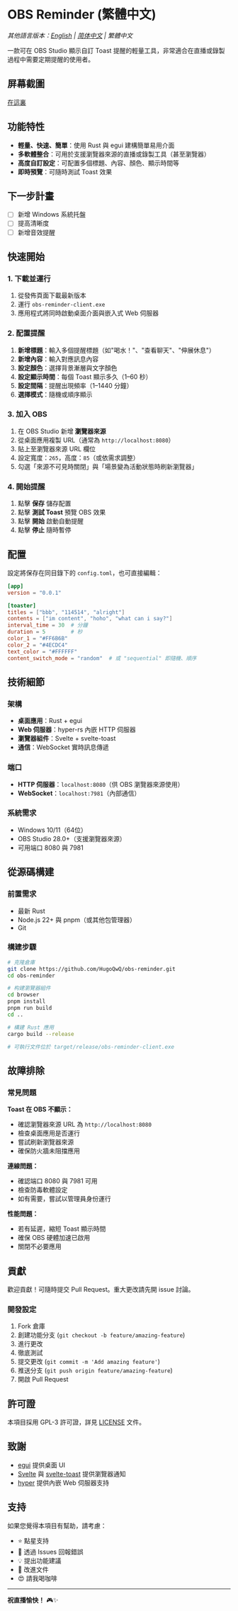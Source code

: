 # OBS Reminder (繁體中文)

*其他語言版本：[English](README.md) | [简体中文](README-CN.md) | 繁體中文*

一款可在 OBS Studio 顯示自訂 Toast 提醒的輕量工具，非常適合在直播或錄製過程中需要定期提醒的使用者。

## 屏幕截圖

[在這裏](screenshots.md)

## 功能特性

- **輕量、快速、簡單**：使用 Rust 與 egui 建構簡單易用介面
- **多軟體整合**：可用於支援瀏覽器來源的直播或錄製工具（甚至瀏覽器）
- **高度自訂設定**：可配置多個標題、內容、顏色、顯示時間等
- **即時預覽**：可隨時測試 Toast 效果

## 下一步計畫

* [ ] 新增 Windows 系統托盤
* [ ] 提高清晰度
* [ ] 新增音效提醒

## 快速開始

### 1. 下載並運行

1. 從發佈頁面下載最新版本
2. 運行 `obs-reminder-client.exe`
3. 應用程式將同時啟動桌面介面與嵌入式 Web 伺服器

### 2. 配置提醒

1. **新增標題**：輸入多個提醒標題（如"喝水！"、"查看聊天"、"伸展休息"）
2. **新增內容**：輸入對應訊息內容
3. **設定顏色**：選擇背景漸層與文字顏色
4. **設定顯示時間**：每個 Toast 顯示多久（1–60 秒）
5. **設定間隔**：提醒出現頻率（1–1440 分鐘）
6. **選擇模式**：隨機或順序顯示

### 3. 加入 OBS

1. 在 OBS Studio 新增 **瀏覽器來源**
2. 從桌面應用複製 URL（通常為 `http://localhost:8080`）
3. 貼上至瀏覽器來源 URL 欄位
4. 設定寬度：`265`，高度：`85`（或依需求調整）
5. 勾選「來源不可見時關閉」與「場景變為活動狀態時刷新瀏覽器」

### 4. 開始提醒

1. 點擊 **保存** 儲存配置
2. 點擊 **測試 Toast** 預覽 OBS 效果
3. 點擊 **開始** 啟動自動提醒
4. 點擊 **停止** 隨時暫停

## 配置

設定將保存在同目錄下的 `config.toml`，也可直接編輯：

```toml
[app]
version = "0.0.1"

[toaster]
titles = ["bbb", "114514", "alright"]
contents = ["im content", "hoho", "what can i say?"]
interval_time = 30  # 分鐘
duration = 5        # 秒
color_1 = "#FF6B6B"
color_2 = "#4ECDC4"
text_color = "#FFFFFF"
content_switch_mode = "random"  # 或 "sequential" 即隨機、順序
```

## 技術細節

### 架構

* **桌面應用**：Rust + egui
* **Web 伺服器**：hyper-rs 內嵌 HTTP 伺服器
* **瀏覽器組件**：Svelte + svelte-toast
* **通信**：WebSocket 實時訊息傳遞

### 端口

* **HTTP 伺服器**：`localhost:8080`（供 OBS 瀏覽器來源使用）
* **WebSocket**：`localhost:7981`（內部通信）

### 系統需求

* Windows 10/11（64位）
* OBS Studio 28.0+（支援瀏覽器來源）
* 可用端口 8080 與 7981

## 從源碼構建

### 前置需求

* 最新 Rust
* Node.js 22+ 與 pnpm（或其他包管理器）
* Git

### 構建步驟

```bash
# 克隆倉庫
git clone https://github.com/HugoQwQ/obs-reminder.git
cd obs-reminder

# 构建瀏覽器組件
cd browser
pnpm install
pnpm run build
cd ..

# 構建 Rust 應用
cargo build --release

# 可執行文件位於 target/release/obs-reminder-client.exe
```

## 故障排除

### 常見問題

**Toast 在 OBS 不顯示：**

* 確認瀏覽器來源 URL 為 `http://localhost:8080`
* 檢查桌面應用是否運行
* 嘗試刷新瀏覽器來源
* 確保防火牆未阻擋應用

**連線問題：**

* 確認端口 8080 與 7981 可用
* 檢查防毒軟體設定
* 如有需要，嘗試以管理員身份運行

**性能問題：**

* 若有延遲，縮短 Toast 顯示時間
* 確保 OBS 硬體加速已啟用
* 關閉不必要應用

## 貢獻

歡迎貢獻！可隨時提交 Pull Request。重大更改請先開 issue 討論。

### 開發設定

1. Fork 倉庫
2. 創建功能分支 (`git checkout -b feature/amazing-feature`)
3. 進行更改
4. 徹底測試
5. 提交更改 (`git commit -m 'Add amazing feature'`)
6. 推送分支 (`git push origin feature/amazing-feature`)
7. 開啟 Pull Request

## 許可證

本項目採用 GPL-3 許可證，詳見 [LICENSE](LICENSE) 文件。

## 致謝

* [egui](https://github.com/emilk/egui) 提供桌面 UI
* [Svelte](https://svelte.dev/) 與 [svelte-toast](https://github.com/zerodevx/svelte-toast) 提供瀏覽器通知
* [hyper](https://hyper.rs/) 提供內嵌 Web 伺服器支持

## 支持

如果您覺得本項目有幫助，請考慮：

* ⭐ 點星支持
* 🐛 透過 Issues 回報錯誤
* 💡 提出功能建議
* 📖 改進文件
* 😍 請我喝咖啡

---

**祝直播愉快！** 🎮✨